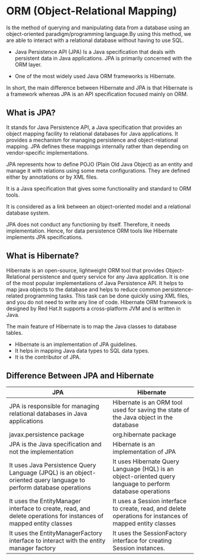 # ORM (Object-Relational Mapping)
<p>Is the method of querying and manipulating data from a database using an object-oriented paradigm/programming language.By using this method, we are able to interact with a relational database without having to use SQL.

- Java Persistence API (JPA)
 Is a Java specification that deals with persistent data in Java applications. JPA is primarily concerned with the ORM layer.

- One of the most widely used Java ORM frameworks is Hibernate.

 In short, the main difference between Hibernate and JPA is that Hibernate is a framework whereas JPA is an API specification focused mainly on ORM.

## What is JPA?
<p> It stands for Java Persistence API, a Java specification that provides an object mapping facility to relational databases for Java applications. It provides a mechanism for managing persistence and object-relational mapping. JPA defines these mappings internally rather than depending on vendor-specific implementations.

<p>JPA represents how to define POJO (Plain Old Java Object) as an entity and manage it with relations using some meta configurations. They are defined either by annotations or by XML files.

<p>It is a Java specification that gives some functionality and standard to ORM tools.
<p>It is considered as a link between an object-oriented model and a relational database system.
<p>JPA does not conduct any functioning by itself. Therefore, it needs implementation. Hence, for data persistence ORM tools like Hibernate implements JPA specifications.




## What is Hibernate?
<p>Hibernate is an open-source, lightweight ORM tool that provides Object-Relational persistence and query service for any Java application.
It is one of the most popular implementations of Java Persistence API.
It helps to map java objects to the database and helps to reduce common persistence-related programming tasks. This task can be done quickly using XML files, and you do not need to write any line of code.
Hibernate ORM framework is designed by Red Hat.It supports a cross-platform JVM and is written in Java.

 The main feature of Hibernate is to map the Java classes to database tables. 
 - Hibernate is an implementation of JPA guidelines.
- It helps in mapping Java data types to SQL data types.
- It is the contributor of JPA.

## Difference Between JPA and Hibernate
| JPA | Hibernate |
|--------------- |---------------|
|JPA is responsible for managing relational databases in Java applications|Hibernate is an ORM tool used for saving the state of the Java object in the database|
|javax.persistence package |org.hibernate package|
|JPA is the Java specification and not the implementation|Hibernate is an implementation of JPA|
|It uses Java Persistence Query Language (JPQL) is an object-oriented query language to perform database operations|It uses Hibernate Query Language (HQL) is an object-oriented query language to perform database operations|
|It uses the EntityManager interface to create, read, and delete operations for instances of mapped entity classes|It uses a Session interface to create, read, and delete operations for instances of mapped entity classes|
|It  uses the EntityManagerFactory interface to interact with the entity manager factory|It uses the SessionFactory interface for creating Session instances.|


